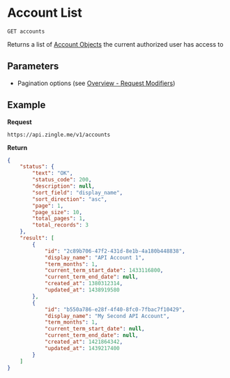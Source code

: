 # Account List

    GET accounts
    
Returns a list of [Account Objects][] the current authorized user has access to

## Parameters
 - Pagination options (see [Overview - Request Modifiers][])

## Example
**Request**

    https://api.zingle.me/v1/accounts

**Return**
``` json
{
    "status": {
        "text": "OK",
        "status_code": 200,
        "description": null,
        "sort_field": "display_name",
        "sort_direction": "asc",
        "page": 1,
        "page_size": 10,
        "total_pages": 1,
        "total_records": 3
    },
    "result": [
        {
            "id": "2c89b706-47f2-431d-8e1b-4a180b448838",
            "display_name": "API Account 1",
            "term_months": 1,
            "current_term_start_date": 1433116800,
            "current_term_end_date": null,
            "created_at": 1380312314,
            "updated_at": 1438919580
        },
        {
            "id": "b550a786-e28f-4f40-8fc0-7fbac7f10429",
            "display_name": "My Second API Account",
            "term_months": 1,
            "current_term_start_date": null,
            "current_term_end_date": null,
            "created_at": 1421864342,
            "updated_at": 1439217400
        }
    ]
}
```

[Overview - Request Modifiers]: /README.md#request-modifiers
[Account Objects]: README.md
